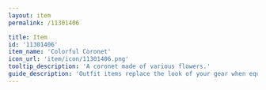 ```yaml
---
layout: item
permalink: /11301406

title: Item
id: '11301406'
item_name: 'Colorful Coronet'
icon_url: 'item/icon/11301406.png'
tooltip_description: 'A coronet made of various flowers.'
guide_description: 'Outfit items replace the look of your gear when equipped.'
---
```

